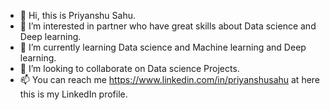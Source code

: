 - 👋 Hi, this is Priyanshu Sahu.
- 👀 I’m interested in partner who have great skills about Data science and Deep learning.
- 🌱 I’m currently learning Data science and Machine learning and Deep learning.
- 💞️ I’m looking to collaborate on Data science Projects.
- 📫 You can reach me https://www.linkedin.com/in/priyanshusahu at here this is my LinkedIn profile.
